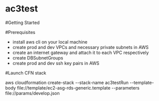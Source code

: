 # ac3test



#Getting Started

#Prerequisites
- install aws cli on your local machine
- create prod and dev VPCs and necessary private subnets in AWS
- create an internet gateway and attach it to each VPC respectively
- create DBSubnetGroups
- create prod and dev ssh key pairs in AWS


#Launch CFN stack

aws cloudformation create-stack --stack-name ac3testRun --template-body file://template/ec2-asg-rds-generic.template --parameters file://params/develop.json
